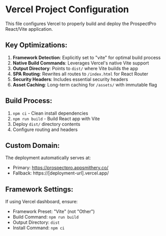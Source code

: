 # Vercel Project Configuration

This file configures Vercel to properly build and deploy the ProspectPro React/Vite application.

## Key Optimizations:

1. **Framework Detection**: Explicitly set to "vite" for optimal build process
2. **Native Build Commands**: Leverages Vercel's native Vite support
3. **Output Directory**: Points to `dist/` where Vite builds the app
4. **SPA Routing**: Rewrites all routes to `/index.html` for React Router
5. **Security Headers**: Includes essential security headers
6. **Asset Caching**: Long-term caching for `/assets/` with immutable flag

## Build Process:

1. `npm ci` - Clean install dependencies
2. `npm run build` - Build React app with Vite
3. Deploy `dist/` directory contents
4. Configure routing and headers

## Custom Domain:

The deployment automatically serves at:

- Primary: https://prospectpro.appsmithery.co/
- Fallback: https://[deployment-url].vercel.app/

## Framework Settings:

If using Vercel dashboard, ensure:

- Framework Preset: "Vite" (not "Other")
- Build Command: `npm run build`
- Output Directory: `dist`
- Install Command: `npm ci`
